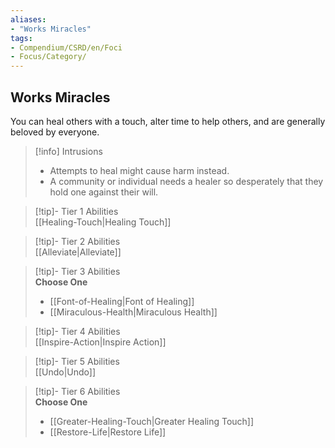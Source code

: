 ```yaml
---
aliases:
- "Works Miracles"
tags:
- Compendium/CSRD/en/Foci
- Focus/Category/
---
```


  
## Works Miracles  
You can heal others with a touch, alter time to help others, and are generally beloved by everyone.  

>[!info] Intrusions  
>- Attempts to heal might cause harm instead.  
>- A community or individual needs a healer so desperately that they hold one against their will.  


>[!tip]- Tier 1 Abilities  
> [[Healing-Touch|Healing Touch]]  


>[!tip]- Tier 2 Abilities  
> [[Alleviate|Alleviate]]  


>[!tip]- Tier 3 Abilities  
> **Choose One**  
>- [[Font-of-Healing|Font of Healing]]  
>- [[Miraculous-Health|Miraculous Health]]  


>[!tip]- Tier 4 Abilities  
> [[Inspire-Action|Inspire Action]]  


>[!tip]- Tier 5 Abilities  
> [[Undo|Undo]]  


>[!tip]- Tier 6 Abilities  
> **Choose One**  
>- [[Greater-Healing-Touch|Greater Healing Touch]]  
>- [[Restore-Life|Restore Life]]